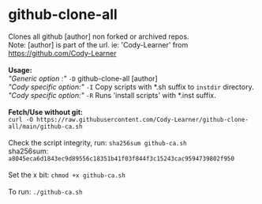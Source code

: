 # github-clone-all											<br>
Clones all github [author] non forked or archived repos.						<br>
Note: [author] is part of the url. ie: 'Cody-Learner' from https://github.com/Cody-Learner		<br>
													<br>
**Usage:**												<br>
*"Generic option      :"* `-D`  github-clone-all [author]						<br>
*"Cody specific option:"* `-I`  Copy scripts with *.sh suffix to `instdir` directory.			<br>
*"Cody specific option:"* `-R`  Runs 'install scripts' with *.inst suffix.				<br>
													<br>
**Fetch/Use without git:**										<br>
`curl -O https://raw.githubusercontent.com/Cody-Learner/github-clone-all/main/github-ca.sh`		<br>
													<br>
Check the script integrity, run: `sha256sum github-ca.sh`						<br>
sha256sum: `a8045eca6d1843ec9d89556c18351b41f03f844f3c15243cac9594739802f950`				<br>
													<br>
Set the x bit: `chmod +x github-ca.sh`									<br>
													<br>
To run: `./github-ca.sh`										<br>
													<br>